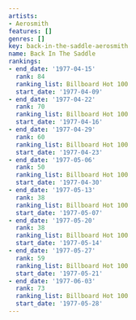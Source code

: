 ```yaml
---
artists:
- Aerosmith
features: []
genres: []
key: back-in-the-saddle-aerosmith
name: Back In The Saddle
rankings:
- end_date: '1977-04-15'
  rank: 84
  ranking_list: Billboard Hot 100
  start_date: '1977-04-09'
- end_date: '1977-04-22'
  rank: 70
  ranking_list: Billboard Hot 100
  start_date: '1977-04-16'
- end_date: '1977-04-29'
  rank: 60
  ranking_list: Billboard Hot 100
  start_date: '1977-04-23'
- end_date: '1977-05-06'
  rank: 50
  ranking_list: Billboard Hot 100
  start_date: '1977-04-30'
- end_date: '1977-05-13'
  rank: 38
  ranking_list: Billboard Hot 100
  start_date: '1977-05-07'
- end_date: '1977-05-20'
  rank: 38
  ranking_list: Billboard Hot 100
  start_date: '1977-05-14'
- end_date: '1977-05-27'
  rank: 59
  ranking_list: Billboard Hot 100
  start_date: '1977-05-21'
- end_date: '1977-06-03'
  rank: 73
  ranking_list: Billboard Hot 100
  start_date: '1977-05-28'
---
```


